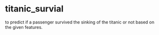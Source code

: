 # titanic_survial
 to predict if a passenger survived the sinking of the titanic or not based on the given features.
